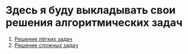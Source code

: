 # Здесь я буду выкладывать свои решения алгоритмических задач

1. [Решение лёгких задач](https://github.com/WolfMTK/tasks_leetcode/tree/main/easy)
2. [Решение сложных задач](https://github.com/WolfMTK/tasks_leetcode/tree/main/hard)
